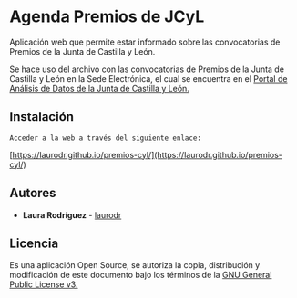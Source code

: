 # Agenda Premios de JCyL
Aplicación web que permite estar informado sobre las convocatorias de Premios de la Junta de Castilla y León.

Se hace uso del archivo con las convocatorias de Premios de la Junta de Castilla y León en la Sede Electrónica, 
el cual se encuentra en el [Portal de Análisis de Datos de la Junta de Castilla y León.](https://analisis.datosabiertos.jcyl.es/Sector-P-blico/Premios/5vq3-c2gp)
## Instalación
```
Acceder a la web a través del siguiente enlace:
```
[https://laurodr.github.io/premios-cyl/](https://laurodr.github.io/premios-cyl/)

## Autores

* **Laura Rodríguez** - [laurodr](https://github.com/laurodr)

## Licencia
Es una aplicación Open Source, se autoriza la copia, distribución y modificación de este 
documento bajo los términos de la [GNU General Public License v3.](https://www.gnu.org/licenses/gpl-3.0.en.html)
